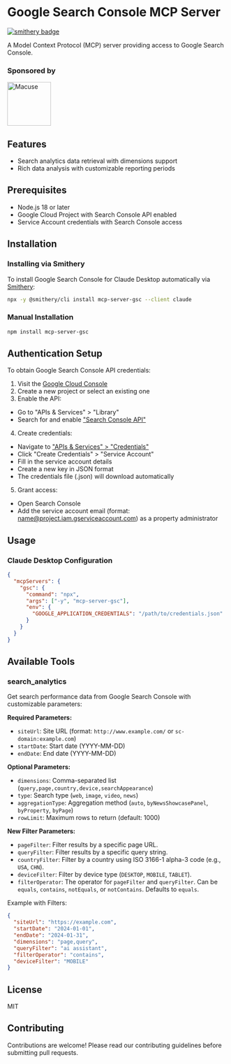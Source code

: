 # Google Search Console MCP Server
[![smithery badge](https://smithery.ai/badge/mcp-server-gsc)](https://smithery.ai/server/mcp-server-gsc)

A Model Context Protocol (MCP) server providing access to Google Search Console.

### Sponsored by

<a href="https://macuse.app">
    <img src="https://macuse.app/logo.png" width="100" alt="Macuse">
</a>

## Features

- Search analytics data retrieval with dimensions support
- Rich data analysis with customizable reporting periods

## Prerequisites

- Node.js 18 or later
- Google Cloud Project with Search Console API enabled
- Service Account credentials with Search Console access

## Installation

### Installing via Smithery

To install Google Search Console for Claude Desktop automatically via [Smithery](https://smithery.ai/server/mcp-server-gsc):

```bash
npx -y @smithery/cli install mcp-server-gsc --client claude
```

### Manual Installation
```bash
npm install mcp-server-gsc
```

## Authentication Setup

To obtain Google Search Console API credentials:

1. Visit the [Google Cloud Console](https://console.cloud.google.com/)
2. Create a new project or select an existing one
3. Enable the API:

- Go to "APIs & Services" > "Library"
- Search for and enable ["Search Console API"](https://console.cloud.google.com/marketplace/product/google/searchconsole.googleapis.com)

4. Create credentials:

- Navigate to ["APIs & Services" > "Credentials"](https://console.cloud.google.com/apis/credentials)
- Click "Create Credentials" > "Service Account"
- Fill in the service account details
- Create a new key in JSON format
- The credentials file (.json) will download automatically

5. Grant access:

- Open Search Console
- Add the service account email (format: name@project.iam.gserviceaccount.com) as a property administrator

## Usage

### Claude Desktop Configuration

```json
{
  "mcpServers": {
    "gsc": {
      "command": "npx",
      "args": ["-y", "mcp-server-gsc"],
      "env": {
        "GOOGLE_APPLICATION_CREDENTIALS": "/path/to/credentials.json"
      }
    }
  }
}
```

## Available Tools

### search_analytics

Get search performance data from Google Search Console with customizable parameters:

**Required Parameters:**

- `siteUrl`: Site URL (format: `http://www.example.com/` or `sc-domain:example.com`)
- `startDate`: Start date (YYYY-MM-DD)
- `endDate`: End date (YYYY-MM-DD)

**Optional Parameters:**

- `dimensions`: Comma-separated list (`query,page,country,device,searchAppearance`)
- `type`: Search type (`web`, `image`, `video`, `news`)
- `aggregationType`: Aggregation method (`auto`, `byNewsShowcasePanel`, `byProperty`, `byPage`)
- `rowLimit`: Maximum rows to return (default: 1000)

**New Filter Parameters:**

- `pageFilter`: Filter results by a specific page URL.
- `queryFilter`: Filter results by a specific query string.
- `countryFilter`: Filter by a country using ISO 3166-1 alpha-3 code (e.g., `USA`, `CHN`).
- `deviceFilter`: Filter by device type (`DESKTOP`, `MOBILE`, `TABLET`).
- `filterOperator`: The operator for `pageFilter` and `queryFilter`. Can be `equals`, `contains`, `notEquals`, or `notContains`. Defaults to `equals`.


Example with Filters:

```json
{
  "siteUrl": "https://example.com",
  "startDate": "2024-01-01",
  "endDate": "2024-01-31",
  "dimensions": "page,query",
  "queryFilter": "ai assistant",
  "filterOperator": "contains",
  "deviceFilter": "MOBILE"
}
```

## License

MIT

## Contributing

Contributions are welcome! Please read our contributing guidelines before submitting pull requests.
